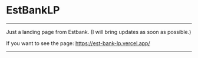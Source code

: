 # EstBankLP
***
Just a landing page from Estbank. (I will bring updates as soon as possible.)

If you want to see the page: https://est-bank-lp.vercel.app/
***

